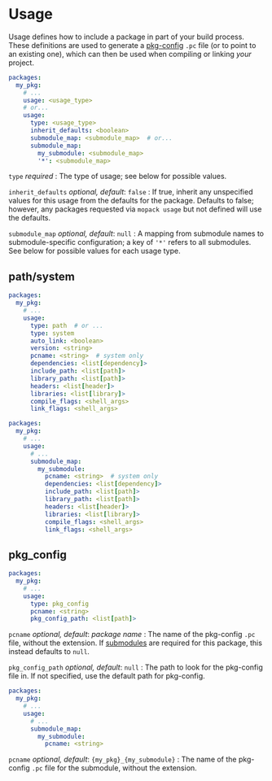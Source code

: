 # Usage

Usage defines how to include a package in part of your build process. These
definitions are used to generate a [pkg-config][pkg-config] `.pc` file (or to
point to an existing one), which can then be used when compiling or linking
*your* project.

```yaml
packages:
  my_pkg:
    # ...
    usage: <usage_type>
    # or...
    usage:
      type: <usage_type>
      inherit_defaults: <boolean>
      submodule_map: <submodule_map>  # or...
      submodule_map:
        my_submodule: <submodule_map>
        '*': <submodule_map>
```

`type` <span class="subtitle">*required*</span>
: The type of usage; see below for possible values.

`inherit_defaults` <span class="subtitle">*optional, default*: `false`</span>
: If true, inherit any unspecified values for this usage from the defaults for
  the package. Defaults to false; however, any packages requested via `mopack
  usage` but not defined will use the defaults.

`submodule_map` <span class="subtitle">*optional, default*: `null`</span>
: A mapping from submodule names to submodule-specific configuration; a key of
  `'*'` refers to all submodules. See below for possible values for each usage
  type.

## path/system

```yaml
packages:
  my_pkg:
    # ...
    usage:
      type: path  # or ...
      type: system
      auto_link: <boolean>
      version: <string>
      pcname: <string>  # system only
      dependencies: <list[dependency]>
      include_path: <list[path]>
      library_path: <list[path]>
      headers: <list[header]>
      libraries: <list[library]>
      compile_flags: <shell_args>
      link_flags: <shell_args>
```

```yaml
packages:
  my_pkg:
    # ...
    usage:
      # ...
      submodule_map:
        my_submodule:
          pcname: <string>  # system only
          dependencies: <list[dependency]>
          include_path: <list[path]>
          library_path: <list[path]>
          headers: <list[header]>
          libraries: <list[library]>
          compile_flags: <shell_args>
          link_flags: <shell_args>
```

## pkg_config

```yaml
packages:
  my_pkg:
    # ...
    usage:
      type: pkg_config
      pcname: <string>
      pkg_config_path: <list[path]>
```

`pcname` <span class="subtitle">*optional, default*: *package name*</span>
: The name of the pkg-config `.pc` file, without the extension. If
  [submodules](packages.md) are required for this package, this instead defaults
  to `null`.

`pkg_config_path` <span class="subtitle">*optional, default*: `null`</span>
: The path to look for the pkg-config file in. If not specified, use the default
  path for pkg-config.

```yaml
packages:
  my_pkg:
    # ...
    usage:
      # ...
      submodule_map:
        my_submodule:
          pcname: <string>
```

`pcname` <span class="subtitle">*optional, default*: `{my_pkg}_{my_submodule}`</span>
: The name of the pkg-config `.pc` file for the submodule, without the
  extension.

[pkg-config]: https://www.freedesktop.org/wiki/Software/pkg-config/
